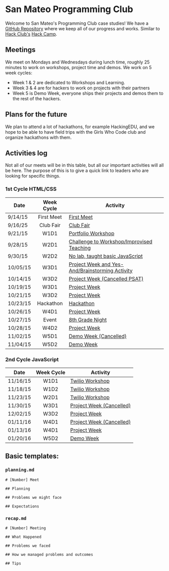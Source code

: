 # San Mateo Programming Club

Welcome to San Mateo's Programming Club case studies! We have a
[GitHub Repository](https://github.com/SMHS-Programming/club/tree/70c64404331b85369d098da277f473424a14273b)
where we keep all of our progress and works. Similar to
[Hack Club's](https://github/hackclub/hackclub)
[Hack Camp](https://github.com/hackclub/hack-camp).

## Meetings

We meet on Mondays and Wednesdays during lunch time, roughly 25 minutes to work
on workshops, project time and demos. We work on 5 week cycles:

- Week 1 & 2 are dedicated to Workshops and Learning.
- Week 3 & 4 are for hackers to work on projects with their partners
- Week 5 is Demo Week, everyone ships their projects and demos them to the
  rest of the hackers.

## Plans for the future

We plan to attend a lot of hackathons, for example HackingEDU, and we hope to
be able to have field trips with the Girls Who Code club and organize hackathons
with them.

## Activities log

Not all of our meets will be in this table, but all our important activities
will all be here. The purpose of this is to give a quick link to leaders who
are looking for specific things.

### 1st Cycle HTML/CSS

| Date     | Week Cycle | Activity                                                             |
| -------- | :--------: | -------------------------------------------------------------------- |
| 9/14/15  | First Meet | [First Meet](2015-09-14_first_meet)                                  |
| 9/16/25  | Club Fair  | [Club Fair](2015-09-16_club_fair)                                    |
| 9/21/15  | W1D1       | [Portfolio Workshop](2015-09-21_meet_2)                              |
| 9/28/15  | W2D1       | [Challenge to Workshop/Improvised Teaching](2015-09-28_meet_4)       |
| 9/30/15  | W2D2       | [No lab, taught basic JavaScript](2015-09-30_meet_5)                 |
| 10/05/15 | W3D1       | [Project Week and Yes-And/Brainstorming Activity](2015-10-05_meet_6) |
| 10/14/15 | W3D2       | [Project Week (Cancelled PSAT)](2015-10-14_meet_7_cancelled)         |
| 10/19/15 | W3D1       | [Project Week](2015-10-19_meet_7)                                    |
| 10/21/15 | W3D2       | [Project Week](2015-10-21_meet_8)                                    |
| 10/23/15 | Hackathon  | [Hackathon](2015-10-23-25_HackingEDU)                                |
| 10/26/15 | W4D1       | [Project Week](2015-10-26_meet_9)                                    |
| 10/27/15 | Event      | [8th Grade Night](2015-10-27_8thGradeNight)                          |
| 10/28/15 | W4D2       | [Project Week](2015-10-28_meet_10)                                   |
| 11/02/15 | W5D1       | [Demo Week (Cancelled)](2015-11-02_meet_11_cancelled)                |
| 11/04/15 | W5D2       | [Demo Week](2015-11-04_meet_11)                                      |

### 2nd Cycle JavaScript

| Date     | Week Cycle | Activity                                                             |
| -------- | :--------: | -------------------------------------------------------------------- |
| 11/16/15 | W1D1       | [Twilio Workshop](2015-11-16_meet_12)                                |
| 11/18/15 | W1D2       | [Twilio Workshop](2015-11-18_meet_13)                                |
| 11/23/15 | W2D1       | [Twilio Workshop](2015-11-23_meet_14)                                |
| 11/30/15 | W3D1       | [Project Week (Cancelled)](2015-11-30_meet_15_cancelled)             |
| 12/02/15 | W3D2       | [Project Week](2015-12-02_meet_15)                                   |
| 01/11/16 | W4D1       | [Project Week (Cancelled)](2016-01-11_meet_16_cancelled)             |
| 01/13/16 | W4D1       | [Project Week](2016-01-13_meet_16)                                   |
| 01/20/16 | W5D2       | [Demo Week](2016-01-20_meet_17)                                      |


## Basic templates:

### `planning.md`

```
# [Number] Meet

## Planning

## Problems we might face

## Expectations
```

### `recap.md`

```
# [Number] Meeting

## What Happened

## Problems we faced

## How we managed problems and outcomes

## Tips
```
